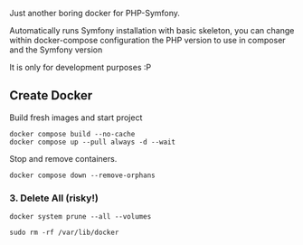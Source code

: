 
Just another boring docker for PHP-Symfony.

Automatically runs Symfony installation with basic skeleton, you can change within docker-compose configuration the PHP version to use in composer and the Symfony version

It is only for development purposes :P

## Create Docker

Build fresh images and start project

```
docker compose build --no-cache 
docker compose up --pull always -d --wait
```

Stop and remove containers.
```
docker compose down --remove-orphans
```
### 3. Delete All (risky!)

```
docker system prune --all --volumes

sudo rm -rf /var/lib/docker
```